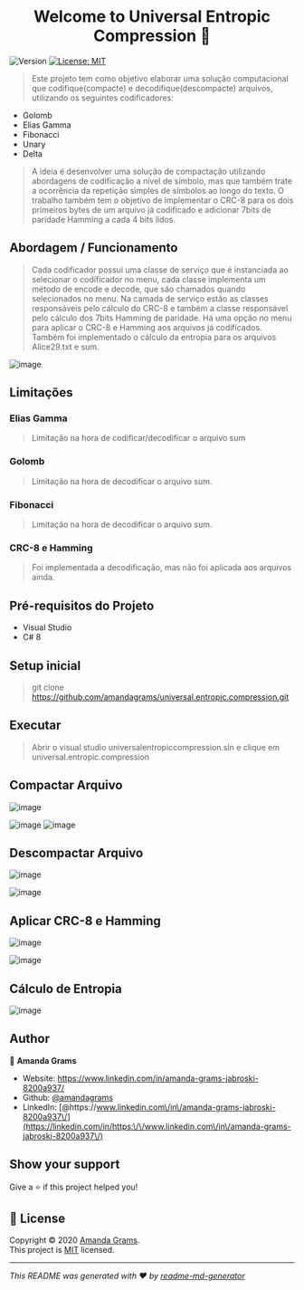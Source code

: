 <h1 align="center">Welcome to Universal Entropic Compression 👋</h1>
<p>
  <img alt="Version" src="https://img.shields.io/badge/version-1.0.0-blue.svg?cacheSeconds=2592000" />
  <a href="https://tldrlegal.com/license/mit-license" target="_blank">
    <img alt="License: MIT" src="https://img.shields.io/badge/License-MIT-yellow.svg" />
  </a>
</p>

> Este projeto tem como objetivo elaborar uma solução computacional que codifique(compacte) e decodifique(descompacte) arquivos, utilizando os seguintes codificadores:
   *	Golomb
   *	Elias Gamma
   *	Fibonacci
   *	Unary
   *	Delta
>A ideia é desenvolver uma solução de compactação utilizando abordagens de codificação a nível de símbolo, mas que também trate a ocorrência da repetição simples de símbolos ao longo do texto.
O trabalho também tem o objetivo de implementar o CRC-8 para os dois primeiros bytes de um arquivo já codificado e adicionar 7bits de paridade Hamming a cada 4 bits lidos.

## Abordagem / Funcionamento
>Cada codificador possui uma classe de serviço que é instanciada ao selecionar o codificador no menu, cada classe implementa um método de encode e decode, que são chamados quando selecionados no menu.
Na camada de serviço estão as classes responsáveis pelo cálculo do CRC-8 e também a classe responsável pelo cálculo dos 7bits Hamming de paridade.
Há uma opção no menu para aplicar o CRC-8 e Hamming aos arquivos já codificados. 
Também foi implementado o cálculo da entropia para os arquivos Alice29.txt e sum.

![image](https://user-images.githubusercontent.com/4412478/94617651-54666c00-0280-11eb-967b-348ccf9186a4.png)

## Limitações

### Elias Gamma
>Limitação na hora de codificar/decodificar o arquivo sum
### Golomb
>Limitação na hora de decodificar o arquivo sum.
### Fibonacci
>Limitação na hora de decodificar o arquivo sum.
### CRC-8 e Hamming
>Foi implementada a decodificação, mas não foi aplicada aos arquivos ainda.

## Pré-requisitos do Projeto

*	Visual Studio
*	C# 8

## Setup inicial

>git clone https://github.com/amandagrams/universal.entropic.compression.git

## Executar
>Abrir o visual studio universalentropiccompression.sln e clique em universal.entropic.compression 

## Compactar Arquivo

![image](https://user-images.githubusercontent.com/4412478/94617852-a7402380-0280-11eb-9401-c7ae937723c2.png)

![image](https://user-images.githubusercontent.com/4412478/94617918-c048d480-0280-11eb-8177-75d0b27ef99e.png)
![image](https://user-images.githubusercontent.com/4412478/94617944-c8087900-0280-11eb-9748-aeb9456a72a0.png)

## Descompactar Arquivo
![image](https://user-images.githubusercontent.com/4412478/94618005-df476680-0280-11eb-8133-c7919c9ade39.png)

![image](https://user-images.githubusercontent.com/4412478/94618028-e7070b00-0280-11eb-836e-62102c52da48.png)

## Aplicar CRC-8 e Hamming

![image](https://user-images.githubusercontent.com/4412478/94618065-f38b6380-0280-11eb-9551-adaa20da5b04.png)

![image](https://user-images.githubusercontent.com/4412478/94618082-f9814480-0280-11eb-9f31-efd08d001765.png)

## Cálculo de Entropia

![image](https://user-images.githubusercontent.com/4412478/94618117-04d47000-0281-11eb-8462-0d4cf1470ad6.png)


## Author

👤 **Amanda Grams**

* Website: https://www.linkedin.com/in/amanda-grams-jabroski-8200a937/
* Github: [@amandagrams](https://github.com/amandagrams)
* LinkedIn: [@https:\/\/www.linkedin.com\/in\/amanda-grams-jabroski-8200a937\/](https://linkedin.com/in/https:\/\/www.linkedin.com\/in\/amanda-grams-jabroski-8200a937\/)

## Show your support

Give a ⭐️ if this project helped you!

## 📝 License

Copyright © 2020 [Amanda Grams](https://github.com/amandagrams).<br />
This project is [MIT](https://tldrlegal.com/license/mit-license) licensed.

***
_This README was generated with ❤️ by [readme-md-generator](https://github.com/kefranabg/readme-md-generator)_

